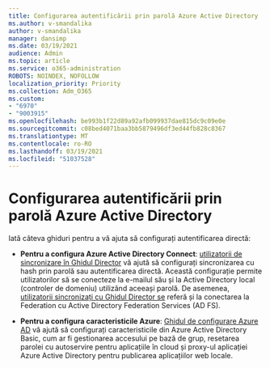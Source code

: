 ```yaml
---
title: Configurarea autentificării prin parolă Azure Active Directory
ms.author: v-smandalika
author: v-smandalika
manager: dansimp
ms.date: 03/19/2021
audience: Admin
ms.topic: article
ms.service: o365-administration
ROBOTS: NOINDEX, NOFOLLOW
localization_priority: Priority
ms.collection: Adm_O365
ms.custom:
- "6970"
- "9003915"
ms.openlocfilehash: be993b1f22d89a92afb099937dae815dc9c09e0e
ms.sourcegitcommit: c08bed4071baa3bb5879496df3ed44fb828c8367
ms.translationtype: MT
ms.contentlocale: ro-RO
ms.lasthandoff: 03/19/2021
ms.locfileid: "51037528"
---
```

# <a name="configure-azure-active-directory-pass-through-authentication"></a>Configurarea autentificării prin parolă Azure Active Directory

Iată câteva ghiduri pentru a vă ajuta să configurați autentificarea directă:

- **Pentru a configura Azure Active Directory Connect**: [utilizatorii de sincronizare în Ghidul Director](https://admin.microsoft.com/AdminPortal/Home) vă ajută să configurați sincronizarea cu hash prin parolă sau autentificarea directă. Această configurație permite utilizatorilor să se conecteze la e-mailul său și la Active Directory local (controler de domeniu) utilizând aceeași parolă.  De asemenea, [utilizatorii sincronizați cu Ghidul Director se](https://admin.microsoft.com/AdminPortal/Home) referă și la conectarea la Federation cu Active Directory Federation Services (AD FS).

- **Pentru a configura caracteristicile Azure**: [Ghidul de configurare Azure AD](https://admin.microsoft.com/adminportal/home#/modernonboarding/azureadsetup) vă ajută să configurați caracteristicile din Azure Active Directory Basic, cum ar fi gestionarea accesului pe bază de grup, resetarea parolei cu autoservire pentru aplicațiile în cloud și proxy-ul aplicației Azure Active Directory pentru publicarea aplicațiilor web locale.


